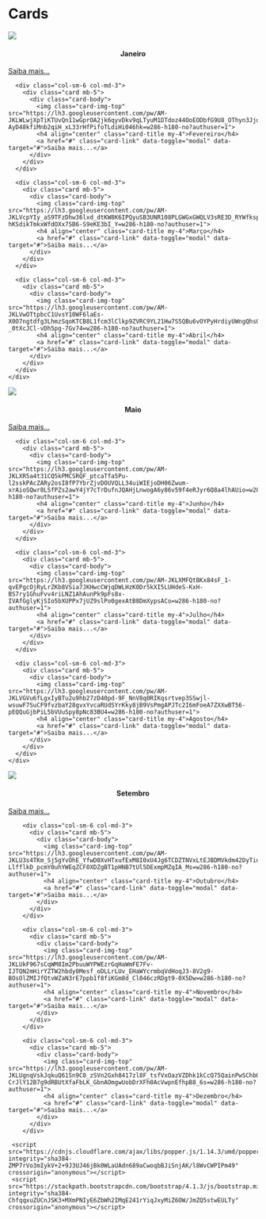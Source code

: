 # Cards
<!DOCTYPE html>
<html lang="pt-br">
<head> 
  <meta charset="utf-8">
 <meta name="viewport" content="width=device-width, initial-scale=1, shrink-to-fit=no">
  <link rel="stylesheet" href="https://stackpath.bootstrapcdn.com/bootstrap/4.1.3/css/bootstrap.min.css" integrity="sha384-MCw98/SFnGE8fJT3GXwEOngsV7Zt27NXFoaoApmYm81iuXoPkFOJwJ8ERdknLPMO" crossorigin="anonymous">

<style>

 p {
  margin: 2;
  text-indent: 3ch;
  text-align: justify;}  
  
  
</style>
</head>

<div class="row justify-content-sm-center">
      <div class="col-sm-6 col-md-3">
        <div class="card mb-5">
          <div class="card-body">
            <img class="card-img-top" src="https://lh3.googleusercontent.com/pw/AM-JKLXOe0eQ5fu8giwJxR1dO1-nT37hjnTfe228JWF_xvSdSaQNYF38dDwmHbxaz-0J4Q-Ha38miEODUkHD39ws5VLYrEU2TlbpSH4mq50QFJQX7KonuRcXcE8BVsKqLyWRaTqEr0lbVA_sbA8gicvYg64=w286-h180-no?authuser=1">
            <h4 align="center" class="card-title my-4">Janeiro</h4>
            <a href="#" class="card-link" data-toggle="modal" data-target="#">Saiba mais...</a>
          </div>
        </div>
      </div>
      
      <div class="col-sm-6 col-md-3">
        <div class="card mb-5">
          <div class="card-body">
            <img class="card-img-top" src="https://lh3.googleusercontent.com/pw/AM-JKLWLwjXpTiKTUvQn11wGprOA2jk6qyvDkv9qLTyuM1DTdoz44OoEODbfG9U8_OThyn3JjohoO5PmAfAlBjkdg3xaioUMoMBhEisTrcX8zxvtAojs-AyD48kfiMnb2qiH_xL33rHfPifoTLdiHi046hk=w286-h180-no?authuser=1">
            <h4 align="center" class="card-title my-4">Fevereiro</h4>
            <a href="#" class="card-link" data-toggle="modal" data-target="#">Saiba mais...</a>
          </div>
        </div>
      </div>
      
      <div class="col-sm-6 col-md-3">
        <div class="card mb-5">
          <div class="card-body">
            <img class="card-img-top" src="https://lh3.googleusercontent.com/pw/AM-JKLVcpYIy_aS9TFzDhw36lxd_dtKW8K6IPQyuSB3UNR108PLGWGxGWQLV3sRE3D_RYWfkspS1CNacAcABa_S0PZ2sr1EkEK1ea0YQBMYYnMhmCqf1uwLwaOh-hKSdikTmkxWfdOXx7SB6-S9eKE3bI_Y=w286-h180-no?authuser=1">
            <h4 align="center" class="card-title my-4">Março</h4>
            <a href="#" class="card-link" data-toggle="modal" data-target="#">Saiba mais...</a>
          </div>
        </div>
      </div>
      
      <div class="col-sm-6 col-md-3">
        <div class="card mb-5">
          <div class="card-body">
            <img class="card-img-top" src="https://lh3.googleusercontent.com/pw/AM-JKLVwOTtpbcC1UvsY10WF6laEs-X0O7ngtdfg3LhmzSqoKTCB8L1fcm3lClkp9ZVRC9YL21Hw7S5QBu6vOYPyHrdiyUWngQhsOf_A3cqKW5OYZsVJ0hPCcKKR1TLTLYKoa-_0tXcJCl-vDh5pg-7Gv74=w286-h180-no?authuser=1">
            <h4 align="center" class="card-title my-4">Abril</h4>
            <a href="#" class="card-link" data-toggle="modal" data-target="#">Saiba mais...</a>
          </div>
        </div>
      </div>
    </div>
  </div>
</div>
      <div class="row justify-content-sm-center">
      <div class="col-sm-6 col-md-3">
        <div class="card mb-5">
          <div class="card-body">
            <img class="card-img-top" src="https://lh3.googleusercontent.com/pw/AM-JKLVl1oGF8aDmnX5jMzFqdH8PofdFkpHLejBGQQPYeSZwY9vAhZ0nLM-zk62kN82VIacfGfhgg3FDmlvDoRBzt_-piWK4UeS7H2yE2S3hGZAjdg3ZfmpSmk93rCKTQBN2L8F4BGYaZtV-fHwlcrHqrnY=w286-h180-no?authuser=1">
            <h4 align="center" class="card-title my-4">Maio</h4>
            <a href="#" class="card-link" data-toggle="modal" data-target="#">Saiba mais...</a>
          </div>
        </div>
      </div>
      
      <div class="col-sm-6 col-md-3">
        <div class="card mb-5">
          <div class="card-body">
            <img class="card-img-top" src="https://lh3.googleusercontent.com/pw/AM-JKLXR5a4t31CQ5kPMCSRQF_ptcaTfa5Pu-l2sskPAcZARy2osI8fP7YbrZjvDOUVQLL34uiWIEjoDH06Zwum-xrAioSQwr8LSfPZs2awY4jY7cTrDufnJQAHjLnwogA6y86v59f4eRJyr6Q8a4lhAUio=w286-h180-no?authuser=1">
            <h4 align="center" class="card-title my-4">Junho</h4>
            <a href="#" class="card-link" data-toggle="modal" data-target="#">Saiba mais...</a>
          </div>
        </div>
      </div>
      
      <div class="col-sm-6 col-md-3">
        <div class="card mb-5">
          <div class="card-body">
            <img class="card-img-top" src="https://lh3.googleusercontent.com/pw/AM-JKLXMFQtBKx84sF_1-qvEPgcOjRyLrZKb8VSia7JKHwcCWjqDWLHzK0Dr5kXI5LUHdeS-KxH-BS7ry1GhuFvv4riLNZ1AhAunPk9pFs8x-IVAfGglyKjSIo5bXUPPx7jUZ9slPo0gexAtB8DmXypsACo=w286-h180-no?authuser=1">
            <h4 align="center" class="card-title my-4">Julho</h4>
            <a href="#" class="card-link" data-toggle="modal" data-target="#">Saiba mais...</a>
          </div>
        </div>
      </div>
      
      <div class="col-sm-6 col-md-3">
        <div class="card mb-5">
          <div class="card-body">
            <img class="card-img-top" src="https://lh3.googleusercontent.com/pw/AM-JKLVGVu6fLgxIyBTu2u9hb27zD40pd-9F_NnV8q0RIKqsrtvep3SSwjl-wsuwF7SuCF9fvzbaY28gvxYvcaRUdSYrKky8jB9VsPmgAPJTc2I6mFoeA7ZXXwBT56-pEQQuGjbPiL5bVUuSpy8pNc83BU4=w286-h180-no?authuser=1">
            <h4 align="center" class="card-title my-4">Agosto</h4>
            <a href="#" class="card-link" data-toggle="modal" data-target="#">Saiba mais...</a>
          </div>
        </div>
      </div>
    </div>
  </div>
        <div class="row justify-content-sm-center">
        <div class="col-sm-6 col-md-3">
          <div class="card mb-5">
            <div class="card-body">
              <img class="card-img-top" src="https://lh3.googleusercontent.com/pw/AM-JKLXv0U8xeValhQA9jSTWMgF8gv3coGDFBabKtjfkkLWqe5gYRQGTkVsSDoEmz0gEzV1b2UKaa6_Dw1HJ4giVT58cILmwJV3_BoDyI-lY1R5MN2rN0--Zn3OwJpWIVFZ23oZQNR0WwAbgT7eOnEXywPs=w286-h180-no?authuser=1">
              <h4 align="center" class="card-title my-4">Setembro</h4>
              <a href="#" class="card-link" data-toggle="modal" data-target="#">Saiba mais...</a>
            </div>
          </div>
        </div>
        
        <div class="col-sm-6 col-md-3">
          <div class="card mb-5">
            <div class="card-body">
              <img class="card-img-top" src="https://lh3.googleusercontent.com/pw/AM-JKLU3s4TKm_Sj5gYvOhE_YfwD0XvHTxufExM8I0xU4Jg6TCDZTNVxLtEJBDMVkdm42DyTiusW0ulGfNmurUW8VK6WCF71nEA1qh-LlfflkD_pcmY0uhYWEqZCF0XDZgBT1pHNB7tUl5DExmpMZqIA_Ms=w286-h180-no?authuser=1">
              <h4 align="center" class="card-title my-4">Outubro</h4>
              <a href="#" class="card-link" data-toggle="modal" data-target="#">Saiba mais...</a>
            </div>
          </div>
        </div>
        
        <div class="col-sm-6 col-md-3">
          <div class="card mb-5">
            <div class="card-body">
              <img class="card-img-top" src="https://lh3.googleusercontent.com/pw/AM-JKLUkF967sCqWM8Im2PbuuWYPWEzrGqHaWmFE7Fv-IJTQN2mHirYZTW2hbdy0Mesf_oDLLrLUv_EHaWYcrmbqVdHoqJ3-8V2g9-BOsOlZMIJfQtvWZaN3rE7ppb1f8fiKGm8d_Cl046czRDgt9-0X5Dw=w286-h180-no?authuser=1">
              <h4 align="center" class="card-title my-4">Novembro</h4>
              <a href="#" class="card-link" data-toggle="modal" data-target="#">Saiba mais...</a>
            </div>
          </div>
        </div>
        
        <div class="col-sm-6 col-md-3">
          <div class="card mb-5">
            <div class="card-body">
              <img class="card-img-top" src="https://lh3.googleusercontent.com/pw/AM-JKLUgnqVskJqkuQ61Sn9C0_zSVn2Gxh8417zl8F_tsfVxOazVZDhk1kCcQ75QainPwSChbOWuSQQvdGIjHBOiPBbts7fEFa-CrJlY12B7g9dRBUtXfaFbLK_GbnAOmgwUobDrXFh0AcVwpnEfhpB8_6s=w286-h180-no?authuser=1">
              <h4 align="center" class="card-title my-4">Dezembro</h4>
              <a href="#" class="card-link" data-toggle="modal" data-target="#">Saiba mais...</a>
            </div>
          </div>
        </div>
    
  
  


<script src="https://code.jquery.com/jquery-3.3.1.slim.min.js" integrity="sha384-q8i/X+965DzO0rT7abK41JStQIAqVgRVzpbzo5smXKp4YfRvH+8abtTE1Pi6jizo" crossorigin="anonymous"></script>
     <script src="https://cdnjs.cloudflare.com/ajax/libs/popper.js/1.14.3/umd/popper.min.js" integrity="sha384-ZMP7rVo3mIykV+2+9J3UJ46jBk0WLaUAdn689aCwoqbBJiSnjAK/l8WvCWPIPm49" crossorigin="anonymous"></script>
     <script src="https://stackpath.bootstrapcdn.com/bootstrap/4.1.3/js/bootstrap.min.js" integrity="sha384-ChfqqxuZUCnJSK3+MXmPNIyE6ZbWh2IMqE241rYiqJxyMiZ6OW/JmZQ5stwEULTy" crossorigin="anonymous"></script>
</body>
